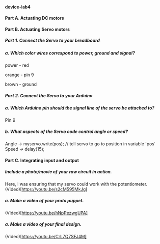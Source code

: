 #### device-lab4

#### Part A. Actuating DC motors

#### Part B. Actuating Servo motors

##### Part 1. Connect the Servo to your breadboard

##### a. Which color wires correspond to power, ground and signal?

power - red

orange - pin 9

brown - ground

##### Part 2. Connect the Servo to your Arduino

##### a. Which Arduino pin should the signal line of the servo be attached to?

Pin 9

##### b. What aspects of the Servo code control angle or speed?

Angle -> myservo.write(pos);              // tell servo to go to position in variable 'pos'
Speed -> delay(15);  

#### Part C. Integrating input and output

##### Include a photo/movie of your raw circuit in action.

Here, I was ensuring that my servo could work with the potentiometer.
(Video)[https://youtu.be/s2cM595MkJg]

##### a. Make a video of your proto puppet.

(Video)[https://youtu.be/hNpPezwgUPA]

##### a. Make a video of your final design.

(Video)[https://youtu.be/CrL7Q7SFJ4M]
